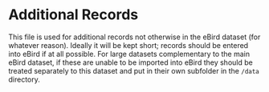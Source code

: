 Additional Records
==========

This file is used for additional records not otherwise in the eBird dataset (for whatever reason). Ideally it will be kept short; records should be entered into eBird if at all possible. For large datasets complementary to the main eBird dataset, if these are unable to be imported into eBird they should be treated separately to this dataset and put in their own subfolder in the `/data` directory.
